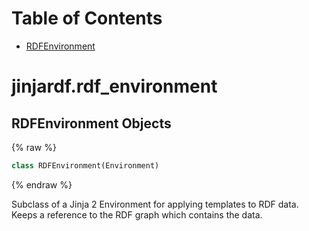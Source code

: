 # Table of Contents

  * [RDFEnvironment](#jinjardf.rdf_environment.RDFEnvironment)

<a id="jinjardf.rdf_environment"></a>

# jinjardf.rdf\_environment

<a id="jinjardf.rdf_environment.RDFEnvironment"></a>

## RDFEnvironment Objects

{% raw %}
```python
class RDFEnvironment(Environment)
```
{% endraw %}

Subclass of a Jinja 2 Environment for applying templates to
RDF data. Keeps a reference to the RDF graph which contains the
data.

